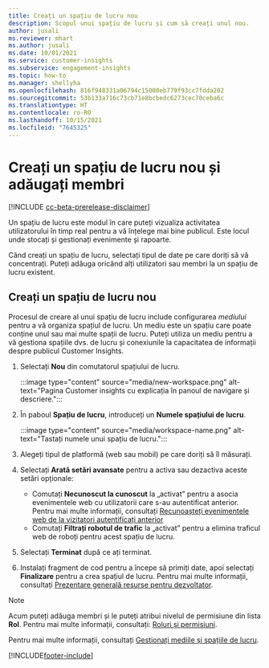 ```yaml
---
title: Creați un spațiu de lucru nou
description: Scopul unui spațiu de lucru și cum să creați unul nou.
author: jusali
ms.reviewer: mhart
ms.author: jusali
ms.date: 10/01/2021
ms.service: customer-insights
ms.subservice: engagement-insights
ms.topic: how-to
ms.manager: shellyha
ms.openlocfilehash: 816f948331a06794c15000eb779f93cc7fdda202
ms.sourcegitcommit: 53b133a716c73cb71e8bcbedc6273cec70ceba6c
ms.translationtype: HT
ms.contentlocale: ro-RO
ms.lasthandoff: 10/15/2021
ms.locfileid: "7645325"
---
```

# <a name="create-a-new-workspace-and-add-members"></a>Creați un spațiu de lucru nou și adăugați membri

[!INCLUDE [cc-beta-prerelease-disclaimer](includes/cc-beta-prerelease-disclaimer.md)]

Un spațiu de lucru este modul în care puteți vizualiza activitatea utilizatorului în timp real pentru a vă înțelege mai bine publicul. Este locul unde stocați și gestionați evenimente și rapoarte.

Când creați un spațiu de lucru, selectați tipul de date pe care doriți să vă concentrați. Puteți adăuga oricând alți utilizatori sau membri la un spațiu de lucru existent. 

## <a name="create-a-new-workspace"></a>Creați un spațiu de lucru nou

Procesul de creare al unui spațiu de lucru include configurarea *mediului* pentru a vă organiza spațiul de lucru. Un mediu este un spațiu care poate conține unul sau mai multe spații de lucru. Puteți utiliza un mediu pentru a vă gestiona spațiile dvs. de lucru și conexiunile la capacitatea de informații despre publicul Customer Insights.

1. Selectați **Nou** din comutatorul spațiului de lucru.

   :::image type="content" source="media/new-workspace.png" alt-text="Pagina Customer insights cu explicația în panoul de navigare și descriere.":::

1. În paboul **Spațiu de lucru**, introduceți un **Numele spațiului de lucru**.

   :::image type="content" source="media/workspace-name.png" alt-text="Tastați numele unui spațiu de lucru.":::

1. Alegeți tipul de platformă (web sau mobil) pe care doriți să îl măsurați.

1. Selectați **Arată setări avansate** pentru a activa sau dezactiva aceste setări opționale:

   - Comutați **Necunoscut la cunoscut** la „activat” pentru a asocia evenimentele web cu utilizatorii care s-au autentificat anterior. Pentru mai multe informații, consultați [Recunoașteți evenimentele web de la vizitatori autentificați anterior](unknown-to-known.md)
   - Comutați **Filtrați robotul de trafic** la „activat” pentru a elimina traficul web de roboți pentru acest spațiu de lucru. 

1. Selectați **Terminat** după ce ați terminat. 

1. Instalați fragment de cod pentru a începe să primiți date, apoi selectați **Finalizare** pentru a crea spațiul de lucru. Pentru mai multe informații, consultați [Prezentare generală resurse pentru dezvoltator](developer-resources.md).

> [!NOTE]
> Acum puteți adăuga membri și le puteți atribui nivelul de permisiune din lista **Rol**. Pentru mai multe informații, consultați: [Roluri și permisiuni](user-roles.md). 

Pentru mai multe informații, consultați [Gestionați mediile și spațiile de lucru](manage-environments-workspaces.md).


[!INCLUDE[footer-include](../includes/footer-banner.md)]
